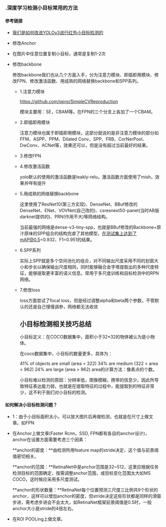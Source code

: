 ### .深度学习检测小目标常用的方法

#### 参考链接

* [我们是如何改进YOLOv3进行红外小目标检测的](https://www.cnblogs.com/pprp/p/13644068.html)

* 修改Anchor

* 在图片中任意位置复制小目标，通常是复制1-2次

* 修改backbone

  修改backbone我们也从几个方面入手，分为注意力模块、即插即用模块、修改FPN、修改激活函数、用成熟的网络替换backbone和SPP系列。

  * 1.注意力模块

    https://github.com/pprp/SimpleCVReproduction

    模块主要用：SE，CBAM等。在FPN的三个分支上各加了一个CBAM。

  * 2.即插即用模块

    注意力模块也属于即插即用模块，这部分就说的是非注意力模块的部分如 FFM、ASPP、PPM、Dilated Conv、SPP、FRB、CorNerPool、DwConv、ACNet等，效果还可以，但是没有超过当前最好的结果。

  * 3.修改FPN

  * 4.修改激活函数

    yolo默认的使用的激活函数是leakly-relu，激活函数方面使用了mish，效果并咩有提升

  * 5.用成熟的网络替换backbone

    这里使用了ResNet10(第三方实现)、DenseNet、BBuf修改的DenseNet、ENet、VOVNet(自己改的)、csresnext50-panet(当时AB版darknet提供的)、PRN(作用不大)等网络结构。

    当前最强的网络是dense-v3-tiny-spp，也就是BBuf修改的Backbone+原汁原味的SPP组合的结构完虐了其他模型，在测试集上达到了mAP@0.5=0.932、F1=0.951的结果。

  * 6.SPP系列

    实际上SPP就是多个空间池化的组合，对不同输出尺度采用不同的划窗大小和步长以确保输出尺度相同，同时能够融合金字塔提取出的多种尺度特征，能够提取更丰富的语义信息。常用于多尺度训练和目标检测中的RPN网络。

  * 7.修改loss

    loss方面尝试了focal loss，但是经过调整alpha和beta两个参数，不管默认的还是自己慢慢调参，网络都无法收敛

    ## 小目标检测相关技巧总结

    小目标定义：在COCO数据集中，面积小于32*32的物体被认为是小物体。

    在coco数据集中，小目标的数量更多，具体为：

    41% of objects are small (area < 322)
     34% are medium (322 < area < 962)
     24% are large (area > 962)
     area的计算方法：像素点的个数。

    小目标难以检测的原因：分辨率低，图像模糊，携带的信息少。因此所导致特征表达能力弱，也就是在提取特征的过程中，能提取到的特征非常少，这不利于我们对小目标的检测。

    

#### 如何解决小目标检测问题？

* 1：由于小目标面积太小，可以放大图片后再做检测，也就是在尺寸上做文章。如FPN

* 在Anchor上做文章(Faster Rcnn，SSD, FPN都有各自的anchor设计)，anchor在设置方面需要考虑三个因素：

  **anchor的密度：**由检测所用feature map的stride决定，这个值与前景阈值密切相关。

  **anchor的范围：**RetinaNet中是anchor范围是32~512，这里应根据任务检测目标的范围确定，按需调整anchor范围，或目标变化范围太大如MS COCO，这时候应采用多尺度测试。

  **anchor的形状数量：**RetinaNet每个位置预测三尺度三比例共9个形状的anchor，这样可以增加anchor的密度，但stride决定这些形状都是同样的滑窗步进，需考虑步进会不会太大，如RetinaNet框架前景阈值是0.5时，一般anchor大小是stride的4倍左右。

* 在ROI POOLing上做文章。



